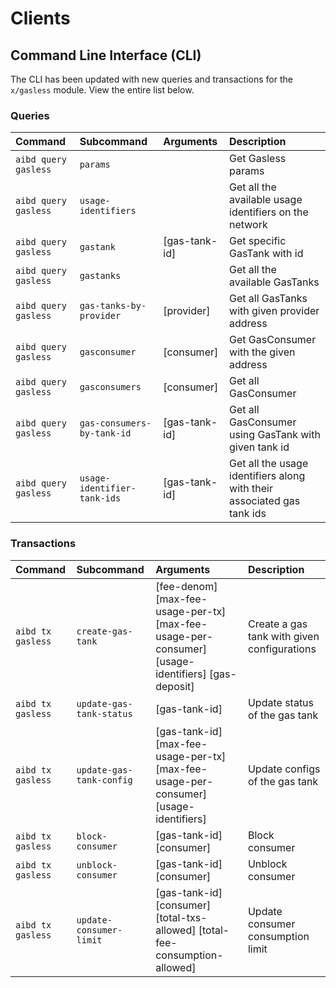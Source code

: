 <!--
order: 4
-->

# Clients

## Command Line Interface (CLI)

The CLI has been updated with new queries and transactions for the `x/gasless` module. View the entire list below.

### Queries

| Command | Subcommand | Arguments | Description |
| :------ | :--------- | :-------- | :---------- |
| `aibd query gasless` | `params` | | Get Gasless params |
| `aibd query gasless` | `usage-identifiers` | | Get all the available usage identifiers on the network |
| `aibd query gasless` | `gastank` | [gas-tank-id] | Get specific GasTank with id |
| `aibd query gasless` | `gastanks` | | Get all the available GasTanks |
| `aibd query gasless` | `gas-tanks-by-provider` | [provider] | Get all GasTanks with given provider address |
| `aibd query gasless` | `gasconsumer` | [consumer] | Get GasConsumer with the given address |
| `aibd query gasless` | `gasconsumers` | [consumer] | Get all GasConsumer |
| `aibd query gasless` | `gas-consumers-by-tank-id` | [gas-tank-id] | Get all GasConsumer using GasTank with given tank id |
| `aibd query gasless` | `usage-identifier-tank-ids`| [gas-tank-id] | Get all the usage identifiers along with their associated gas tank ids |

### Transactions

| Command | Subcommand | Arguments | Description |
| :------ | :--------- | :-------- | :---------- |
| `aibd tx gasless` | `create-gas-tank` | [fee-denom] [max-fee-usage-per-tx] [max-fee-usage-per-consumer] [usage-identifiers] [gas-deposit] | Create a gas tank with given configurations |
| `aibd tx gasless` | `update-gas-tank-status` | [gas-tank-id] | Update status of the gas tank |
| `aibd tx gasless` | `update-gas-tank-config` | [gas-tank-id] [max-fee-usage-per-tx] [max-fee-usage-per-consumer] [usage-identifiers] | Update configs of the gas tank |
| `aibd tx gasless` | `block-consumer` | [gas-tank-id] [consumer] | Block consumer |
| `aibd tx gasless` | `unblock-consumer` | [gas-tank-id] [consumer] | Unblock consumer |
| `aibd tx gasless` | `update-consumer-limit` | [gas-tank-id] [consumer] [total-txs-allowed] [total-fee-consumption-allowed] | Update consumer consumption limit |
